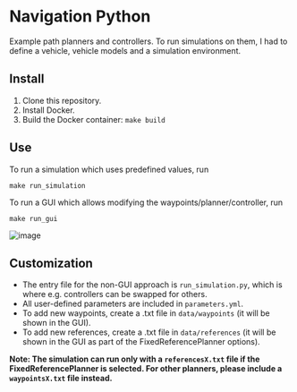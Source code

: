 # Navigation Python

Example path planners and controllers. To run simulations on them, I had to define a
vehicle, vehicle models and a simulation environment.

## Install

1. Clone this repository.
2. Install Docker.
3. Build the Docker container: `make build`

## Use

To run a simulation which uses predefined values, run
```
make run_simulation
```

To run a GUI which allows modifying the waypoints/planner/controller, run
```
make run_gui
```

![image](https://user-images.githubusercontent.com/7322431/152688184-9531fbb4-670b-47c0-89a4-f628b8877f6c.png)

## Customization

- The entry file for the non-GUI approach is `run_simulation.py`,
  which is where e.g. controllers can be swapped for others.
- All user-defined parameters are included in `parameters.yml`.
- To add new waypoints, create a .txt file in `data/waypoints` (it will be shown in the GUI).
- To add new references, create a .txt file in `data/references` (it will be shown in the
  GUI as part of the FixedReferencePlanner options).

**Note: The simulation can run only with a `referencesX.txt` file if the FixedReferencePlanner is selected.
For other planners, please include a `waypointsX.txt` file instead.**
